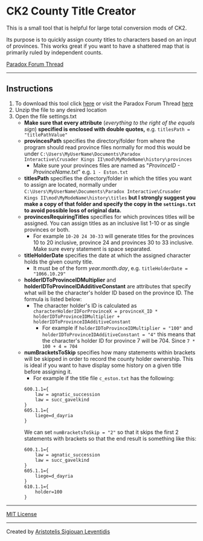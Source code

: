 # CK2 County Title Creator

This is a small tool that is helpful for large total conversion mods of CK2.
 
Its purpose is to quickly assign county titles to characters based on an input of provinces.
This works great if you want to have a shattered map that is primarily ruled by
independent counts.

[Paradox Forum Thread](https://forum.paradoxplaza.com/forum/index.php?threads/ck2-simple-county-title-creator.961353/)

****

## Instructions

1. To download this tool click [here](CountyTitleCreator.zip) or visit the Paradox Forum Thread [here](https://forum.paradoxplaza.com/forum/index.php?threads/ck2-simple-county-title-creator.961353/)
2. Unzip the file to any desired location
3. Open the file settings.txt
    *  **Make sure that every attribute** (*everything to the right of the equals sign*) **specified is enclosed with double quotes,** e.g. `titlesPath = "titlePathValue"`
    *  **provincesPath** specifies the directory/folder from where the program should read province files
	  normally for mod this would be under `C:\Users\MyUserName\Documents\Paradox Interactive\Crusader Kings II\mod\MyModeName\history\provinces`
      	* Make sure your provinces files are named as "*ProvinceID - ProvinceName.txt*" e.g. `1 - Eston.txt`
    * **titlesPath** specifies the directory/folder in which the titles you want to
      assign are located, normally under `C:\Users\MyUserName\Documents\Paradox Interactive\Crusader Kings II\mod\MyModeName\history\titles`
	  **but I strongly suggest you make a copy of that folder and specify the copy in the `settings.txt` to avoid possible loss of original data.** 
	* **provincesRequiringTitles** specifies for which provinces titles will be assigned.
      You can assign titles as an inclusive list 1-10 or as single provinces or both.
		* For example `10-20 24 30-33` will generate titles for the provinces 10 to 20 inclusive, province 24 and provinces 30 to 33 inclusive. Make sure every statement is space separated.
    * **titleHolderDate** specifies the date at which the assigned character holds the given county title.
		* It must be of the form *year.month.day*, e.g. `titleHolderDate = "1066.10.29"`
    * **holderIDToProvinceIDMultiplier** and **holderIDToProvinceIDAdditiveConstant** are attributes that specify what will be the character's holder ID based on the province ID. The formula is listed below:
      * The character holder's ID is calculated as `characterHolderIDForProvinceX = provinceX_ID * holderIDToProvinceIDMultiplier + holderIDToProvinceIDAdditiveConstant`
		* For example if `holderIDToProvinceIDMultiplier = "100"` and `holderIDToProvinceIDAdditiveConstant = "4"` this means that the character's holder ID for province 7 will be 704. Since `7 * 100 + 4 = 704`
    * **numBracketsToSkip** specifies how many statements within brackets will be skipped in order to record the county holder ownership. This is ideal if you want to have display some history
		on a given title before assigning it.
        * For example if the title file `c_eston.txt` has the following:
		```
		600.1.1={
			law = agnatic_succession
			law = succ_gavelkind
		}
		605.1.1={
			liege=d_dayria
		}
		```
		We can set `numBracketsToSkip = "2"` so that it skips the first 2 statements with brackets so that the end result is something like this:
		```
		600.1.1={
			law = agnatic_succession
			law = succ_gavelkind
		}
		605.1.1={
			liege=d_dayria
		}			
		610.1.1={
			holder=100
		}
		```

****
[MIT License](LICENSE.md)
****
Created by [Aristotelis Sigiouan Leventidis](https://github.com/aristotle333)
